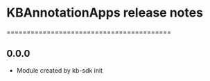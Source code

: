 # KBAnnotationApps release notes
=========================================

0.0.0
-----
* Module created by kb-sdk init
